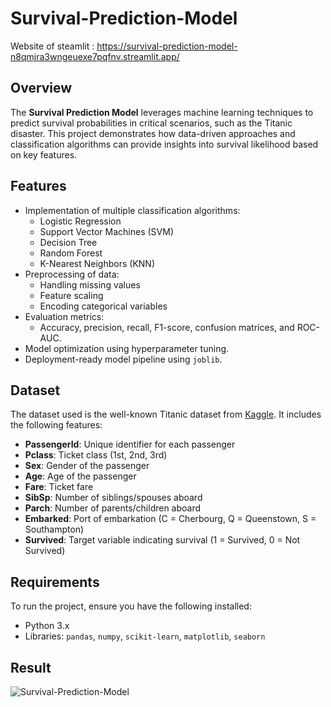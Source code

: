 # Survival-Prediction-Model

Website of steamlit : https://survival-prediction-model-n8qmjra3wngeuexe7pqfnv.streamlit.app/

## Overview

The **Survival Prediction Model** leverages machine learning techniques to predict survival probabilities in critical scenarios, such as the Titanic disaster. This project demonstrates how data-driven approaches and classification algorithms can provide insights into survival likelihood based on key features.

## Features

- Implementation of multiple classification algorithms:
  - Logistic Regression
  - Support Vector Machines (SVM)
  - Decision Tree
  - Random Forest
  - K-Nearest Neighbors (KNN)
- Preprocessing of data:
  - Handling missing values
  - Feature scaling
  - Encoding categorical variables
- Evaluation metrics:
  - Accuracy, precision, recall, F1-score, confusion matrices, and ROC-AUC.
- Model optimization using hyperparameter tuning.
- Deployment-ready model pipeline using `joblib`.

## Dataset

The dataset used is the well-known Titanic dataset from [Kaggle](https://www.kaggle.com/c/titanic). It includes the following features:
- **PassengerId**: Unique identifier for each passenger
- **Pclass**: Ticket class (1st, 2nd, 3rd)
- **Sex**: Gender of the passenger
- **Age**: Age of the passenger
- **Fare**: Ticket fare
- **SibSp**: Number of siblings/spouses aboard
- **Parch**: Number of parents/children aboard
- **Embarked**: Port of embarkation (C = Cherbourg, Q = Queenstown, S = Southampton)
- **Survived**: Target variable indicating survival (1 = Survived, 0 = Not Survived)


## Requirements

To run the project, ensure you have the following installed:
- Python 3.x
- Libraries: `pandas`, `numpy`, `scikit-learn`, `matplotlib`, `seaborn`


## Result

![Survival-Prediction-Model](https://github.com/user-attachments/assets/20b82e4c-dff6-4b2d-96f6-79da4487525d)

